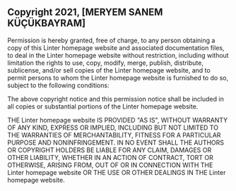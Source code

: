 ## Copyright 2021, [MERYEM SANEM KÜÇÜKBAYRAM]

Permission is hereby granted, free of charge, to any person obtaining a copy of this Linter homepage website and associated documentation files, to deal in the Linter homepage website without restriction, including without limitation the rights to use, copy, modify, merge, publish, distribute, sublicense, and/or sell copies of the Linter homepage website, and to permit persons to whom the Linter homepage website is furnished to do so, subject to the following conditions:

The above copyright notice and this permission notice shall be included in all copies or substantial portions of the Linter homepage website.

THE Linter homepage website IS PROVIDED "AS IS", WITHOUT WARRANTY OF ANY KIND, EXPRESS OR IMPLIED, INCLUDING BUT NOT LIMITED TO THE WARRANTIES OF MERCHANTABILITY, FITNESS FOR A PARTICULAR PURPOSE AND NONINFRINGEMENT. IN NO EVENT SHALL THE AUTHORS OR COPYRIGHT HOLDERS BE LIABLE FOR ANY CLAIM, DAMAGES OR OTHER LIABILITY, WHETHER IN AN ACTION OF CONTRACT, TORT OR OTHERWISE, ARISING FROM, OUT OF OR IN CONNECTION WITH THE Linter homepage website OR THE USE OR OTHER DEALINGS IN THE Linter homepage website.
